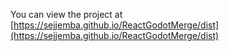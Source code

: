 You can view the project at [https://sejjemba.github.io/ReactGodotMerge/dist](https://sejjemba.github.io/ReactGodotMerge/dist)
